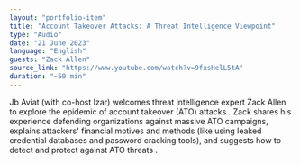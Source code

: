 ```yaml
---
layout: "portfolio-item"
title: "Account Takeover Attacks: A Threat Intelligence Viewpoint"
type: "Audio"
date: "21 June 2023"
language: "English"
guests: "Zack Allen"
source_link: "https://www.youtube.com/watch?v=9fxsHelL5tA"
duration: "~50 min"
---
```


Jb Aviat (with co-host Izar) welcomes threat intelligence expert Zack Allen to explore the epidemic of account takeover (ATO) attacks . Zack shares his experience defending organizations against massive ATO campaigns, explains attackers' financial motives and methods (like using leaked credential databases and password cracking tools), and suggests how to detect and protect against ATO threats  .
